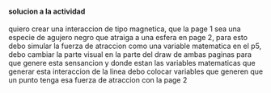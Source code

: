 #### solucion a la actividad

quiero crear una interaccion de tipo magnetica, que la page 1 sea una especie de agujero negro que atraiga a una esfera en page 2, para esto debo simular la fuerza de atraccion como una variable matematica en el p5, debo cambiar la parte visual en la parte del draw de ambas paginas para que genere esta sensancion y donde estan las variables matematicas que generar esta interaccion de la linea debo colocar variables que generen que un punto tenga esa fuerza de atraccion con la page 2
